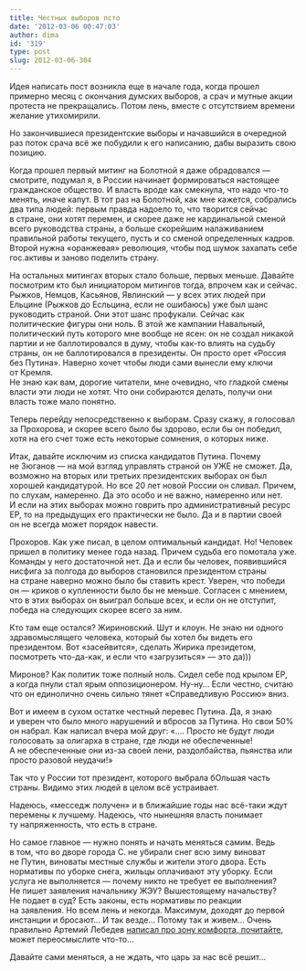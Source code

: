```yaml
---
title: Честных выборов псто
date: '2012-03-06 00:47:03'
author: dima
id: '319'
type: post
slug: 2012-03-06-304
---
```


Идея написать пост возникла еще в начале года, когда прошел примерно месяц с окончания думских выборов, а срач и мутные акции протеста не прекращались. Потом лень, вместе с отсутствием времени желание утихомирили.  
  
Но закончившиеся президентские выборы и начавшийся в очередной раз поток срача всё же побудили к его написанию, дабы выразить свою позицию.  
  
Когда прошел первый митинг на Болотной я даже обрадовался — смотрите, подумал я, в России начинает формироваться настоящее гражданское общество. И власть вроде как смекнула, что надо что-то менять, иначе капут. В тот раз на Болотной, как мне кажется, собрались два типа людей: первым правда надоело то, что творится сейчас в стране, они хотят перемен, и скорее даже не кардинальной сменой всего руководства страны, а больше скорейшим налаживанием правильной работы текущего, пусть и со сменой определенных кадров. Второй нужна «оранжевая» революция, чтобы под шумок захапать себе гос.активы и заново поделить страну.  
  
На остальных митингах вторых стало больше, первых меньше. Давайте посмотрим кто был инициатором митингов тогда, впрочем как и сейчас. Рыжков, Немцов, Касьянов, Явлинский — у всех этих людей при Ельцине (Рыжков до Есльцина, если не ошибаюсь) уже был шанс руководить страной. Они этот шанс профукали. Сейчас как политические фигуры они ноль. В этой же кампании Навальный, политический путь которого мне вообще не ясен: он не создал никакой партии и не баллотировался в думу, чтобы как-то влиять на судьбу страны, он не баллотировался в президенты. Он просто орет «Россия без Путина». Наверно хочет чтобы люди сами вынесли ему ключи от Кремля.  
Не знаю как вам, дорогие читатели, мне очевидно, что гладкой смены власти эти люди не хотят. Что они собираются делать, получи они власть тоже мало понятно.  
  
Теперь перейду непосредственно к выборам. Сразу скажу, я голосовал за Прохорова, и скорее всего было бы здорово, если бы он победил, хотя на его счет тоже есть некоторые сомнения, о которых ниже.  
  
Итак, давайте исключим из списка кандидатов Путина. Почему не Зюганов — на мой взгляд управлять страной он УЖЕ не сможет. Да, возможно на вторых или третьих президентских выборах он был хорошей кандидатурой. Но все 20 лет новой России он сливал. Причем, по слухам, намеренно. Да это особо и не важно, намеренно или нет. И если на этих выборах можно говрить про административный ресурс ЕР, то на предыдущих его практически не было. Да и в партии своей он не всегда может порядок навести.  
  
Прохоров. Как уже писал, в целом оптимальный кандидат. Но! Человек пришел в политику менее года назад. Причем судьба его помотала уже. Команды у него достаточной нет. Да и если бы человек, появившийся нисфига за полгода до выборов становился президентом страны на стране наверно можно было бы ставить крест. Уверен, что победи он — криков о купленности было бы не меньше. Согласен с мнением, что в этих выборах он выиграл больше всех, и если он не отступит, победа на следующих скорее всего за ним.  
  
Кто там еще остался? Жириновский. Шут и клоун. Не знаю ни одного здравомыслящего человека, который бы хотел бы видеть его президентом. Вот «засейвится», сделать Жирика президетом, посмотреть что-да-как, и если что «загрузиться» — это да)))  
  
Миронов? Как политик тоже полный ноль. Сидел себе под крылом ЕР, а когда пнули стал ярым оппозиционером. Ну-ну… Если честно, считаю что он единолично очень сильно тянет «Справедливую Россию» вниз.  
  
Вот и имеем в сухом остатке честный перевес Путина. Да, я знаю и уверен что было много нарушений и вбросов за Путина. Но свои 50% он набрал. Как написал вчера мой друг: «…. Просто не будут люди голосовать за олигарха в стране, где люди не обеспеченные! А не обеспеченные они из-за своей лени, раздолбайства, пьянства или просто разовой неудачи!»  
  
Так что у России тот президент, которого выбрала бОльшая часть страны. Видимо этих людей в целом всё устраивает.  
  
Надеюсь, «месседж получен» и в ближайшие годы нас всё-таки ждут перемены к лучшему. Надеюсь, что нынешняя власть понимает ту напряженность, что есть в стране.  
  
Но самое главное — нужно понять и начать меняться самим. Ведь в том, что во дворе города С. не убирали снег всю зиму виноват не Путин, виноваты местные службы и жители этого двора. Есть нормативы по уборке снега, жильцы оплачивают эту уборку. Если услуга не выполняется — почему никто не требует ее выполнения? Не пишет заявления начальнику ЖЭУ? Вышестоящему начальству? Не подает в суд? Есть законы, есть нормативы по реакции на заявления. Но всем лень и некогда. Максимум, доходят до первой инстанции и бросают… И так везде… Потому так и живем… Очень правильно Артемий Лебедев [написал про зону комфорта, почитайте](//www.artlebedev.ru/kovodstvo/sections/172/ "http://www.artlebedev.ru/kovodstvo/sections/172/"), может переосмыслите что-то…  
  
Давайте сами меняться, а не ждать, что царь за нас всё решит…